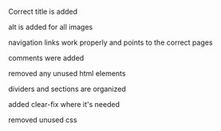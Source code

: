 Correct title is added

alt is added for all images

navigation links work properly and points to the correct pages

comments were added

removed any unused html elements

dividers and sections are organized

added clear-fix where it's needed

removed unused css
